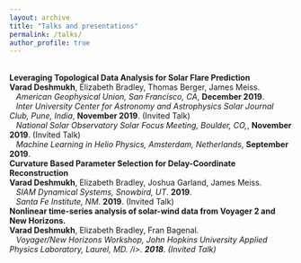 ```yaml
---
layout: archive
title: "Talks and presentations"
permalink: /talks/
author_profile: true
---
```


<br>
<b>Leveraging Topological Data Analysis for Solar Flare Prediction</b> <br> 
<b>Varad Deshmukh</b>, Elizabeth Bradley, Thomas Berger, James Meiss.
<br>
&nbsp;&nbsp;&nbsp;<i>American Geophysical Union, San Francisco, CA</i>, <b>December 2019</b>.
<br>
&nbsp;&nbsp;&nbsp;<i>Inter University Center for Astronomy and Astrophysics Solar Journal Club, Pune, India</i>, <b>November 2019</b>. (Invited Talk)
<br>
&nbsp;&nbsp;&nbsp;<i>National Solar Observatory Solar Focus Meeting, Boulder, CO,</i>, <b>November 2019</b>. (Invited Talk)
<br>
&nbsp;&nbsp;&nbsp;<i>Machine Learning in Helio Physics, Amsterdam, Netherlands</i>, <b>September 2019</b>.

<br>
<b>Curvature Based Parameter Selection for Delay-Coordinate Reconstruction</b> <br> 
<b>Varad Deshmukh</b>, Elizabeth Bradley, Joshua Garland, James Meiss.
<br>
&nbsp;&nbsp;&nbsp;<i>SIAM Dynamical Systems, Snowbird, UT</i>. <b>2019</b>.
<br>
&nbsp;&nbsp;&nbsp;<i>Santa Fe Institute, NM</i>. <b>2019</b>. (Invited Talk)

<br>
<b>Nonlinear time-series analysis of solar-wind data from Voyager 2 and New Horizons.</b> <br> 
<b>Varad Deshmukh</b>, Elizabeth Bradley, Fran Bagenal.
<br>
&nbsp;&nbsp;&nbsp;<i>Voyager/New Horizons Workshop, John Hopkins University Applied Physics Laboratory, Laurel, MD. /i>. <b>2018</b>. (Invited Talk)
